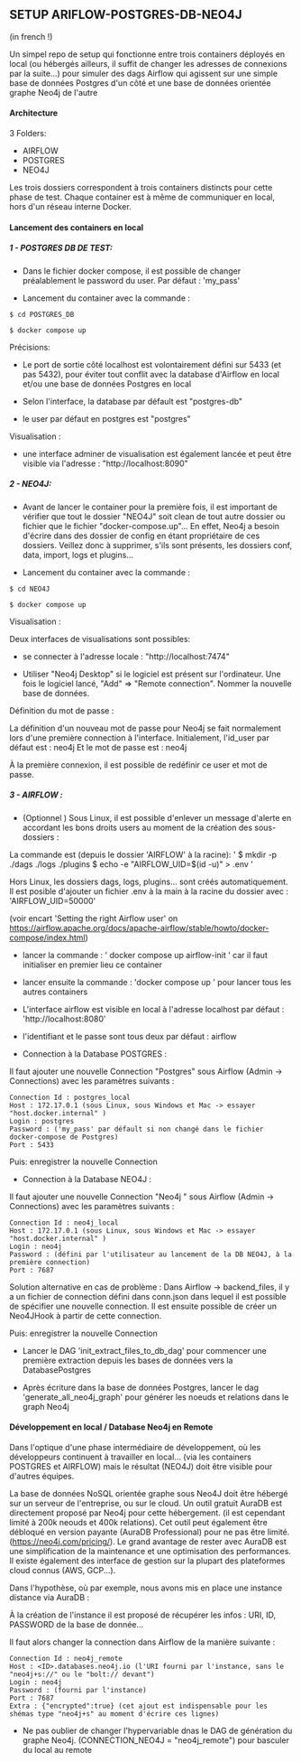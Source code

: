 ## SETUP ARIFLOW-POSTGRES-DB-NEO4J

(in french !)

Un simpel repo de setup qui fonctionne entre trois containers déployés en local (ou hébergés ailleurs, il suffit de changer les adresses de connexions par la suite...) pour simuler des dags Airflow qui agissent sur une simple base de données Postgres d'un côté et une base de données orientée graphe Neo4j de l'autre

#### Architecture

3 Folders:
- AIRFLOW
- POSTGRES
- NEO4J

Les trois dossiers correspondent à trois containers distincts pour cette phase de test.
Chaque container est à même de communiquer en local, hors d'un réseau interne Docker.

#### Lancement des containers en local

##### 1 - POSTGRES DB DE TEST:

- Dans le fichier docker compose, il est possible de changer préalablement le password du user. Par défaut : 'my_pass'

- Lancement du container avec la commande :
```
$ cd POSTGRES_DB

$ docker compose up
```


Précisions:

- Le port de sortie côté localhost est volontairement défini sur 5433 (et pas 5432), pour éviter tout conflit avec la database d'Airflow en local et/ou une base de données Postgres en local

- Selon l'interface, la database par défault est "postgres-db"

- le user par défaut en postgres est "postgres"

Visualisation :

- une interface adminer de visualisation est également lancée et peut être visible via l'adresse : "http://localhost:8090"



##### 2 - NEO4J:

- Avant de lancer le container pour la première fois, il est important de vérifier que tout le dossier "NEO4J" soit clean de tout autre dossier ou fichier que le fichier "docker-compose.up"... En effet, Neo4j a besoin d'écrire dans des dossier de config en étant propriétaire de ces dossiers. Veillez donc à supprimer, s'ils sont présents, les dossiers conf, data, import, logs et plugins...

- Lancement du container avec la commande :
```
$ cd NEO4J

$ docker compose up
```

Visualisation :

Deux interfaces de visualisations sont possibles:

- se connecter à l'adresse locale : "http://localhost:7474" 

- Utiliser "Neo4j Desktop" si le logiciel est présent sur l'ordinateur. Une fois le logiciel lancé, "Add" => "Remote connection". Nommer la nouvelle base de données.

Définition du mot de passe :

La définition d'un nouveau mot de passe pour Neo4j se fait normalement lors d'une première connection à l'interface.
Initialement, l'id_user par défaut est : neo4j
Et le mot de passe est : neo4j

À la première connexion, il est possible de redéfinir ce user et  mot de passe.


##### 3 - AIRFLOW :

- (Optionnel ) Sous Linux, il est possible d'enlever un message d'alerte en accordant les bons droits users au moment de la création des sous-dossiers :

 La commande est (depuis le dossier 'AIRFLOW' à la racine):
'
$ mkdir -p ./dags ./logs ./plugins
$ echo -e "AIRFLOW_UID=$(id -u)" > .env
'

Hors Linux, les dossiers dags, logs, plugins... sont créés automatiquement.
Il est posible d'ajouter un fichier .env à la main à la racine du dossier avec :
'AIRFLOW_UID=50000'

(voir encart 'Setting the right Airflow user' on https://airflow.apache.org/docs/apache-airflow/stable/howto/docker-compose/index.html)

- lancer la commande : ' docker compose up airflow-init ' car il faut initialiser en premier lieu ce container

- lancer ensuite la commande : 'docker compose up ' pour lancer tous les autres containers

- L'interface airflow est visible en local à l'adresse localhost par défaut : 'http://localhost:8080'

- l'identifiant et le passe sont tous deux par défaut : airflow

- Connection à la Database POSTGRES :

Il faut ajouter une nouvelle Connection "Postgres" sous Airflow (Admin -> Connections) avec les paramètres suivants :
```
Connection Id : postgres_local
Host : 172.17.0.1 (sous Linux, sous Windows et Mac -> essayer "host.docker.internal" )
Login : postgres
Password : ('my_pass' par défault si non changé dans le fichier docker-compose de Postgres)
Port : 5433
```

Puis: enregistrer la nouvelle Connection

- Connection à la Database NEO4J :

Il faut ajouter une nouvelle Connection "Neo4j " sous Airflow (Admin -> Connections) avec les paramètres suivants :
```
Connection Id : neo4j_local
Host : 172.17.0.1 (sous Linux, sous Windows et Mac -> essayer "host.docker.internal" )
Login : neo4j
Password : (défini par l'utilisateur au lancement de la DB NEO4J, à la première connection)
Port : 7687
```

Solution alternative en cas de problème :
Dans Airflow -> backend_files, il y a un fichier de connection défini dans conn.json dans lequel il est possible de spécifier une nouvelle connection.
Il est ensuite possible de créer un Neo4JHook à partir de cette connection.

Puis: enregistrer la nouvelle Connection

- Lancer le DAG 'init_extract_files_to_db_dag' pour commencer une première extraction depuis les bases de données vers la DatabasePostgres

- Après écriture dans la base de données Postgres, lancer le dag 'generate_all_neo4j_graph' pour générer les noeuds et relations dans le graph Neo4j


#### Développement en local / Database Neo4j en Remote

Dans l'optique d'une phase intermédiaire de développement, où les développeurs continuent à travailler en local... (via les containers POSTGRES et AIRFLOW) mais le résultat (NEO4J) doit être visible pour d'autres équipes.

La base de données NoSQL orientée graphe sous Neo4J doit être hébergé sur un serveur de l'entreprise, ou sur le cloud.
Un outil gratuit AuraDB est directement proposé par Neo4j pour cette hébergement. (il est cependant limité à 200k neouds et 400k relations). Cet outil peut également être débloqué en version payante (AuraDB Professional) pour ne pas être limité. (https://neo4j.com/pricing/).
Le grand avantage de rester avec AuraDB est une simplification de la maintenance et une optimisation des performances.
Il existe également des interface de gestion sur la plupart des plateformes cloud connus (AWS, GCP...).


Dans l'hypothèse, où par exemple, nous avons mis en place une instance distance via AuraDB :

À la création de l'instance il est proposé de récupérer les infos : URI, ID, PASSWORD de la base de donnée...

Il faut alors changer la connection dans Airflow de la manière suivante :

```
Connection Id : neo4j_remote
Host : <ID>.databases.neo4j.io (l'URI fourni par l'instance, sans le "neo4j+s://" ou le "bolt:// devant")
Login : neo4j
Password : (fourni par l'instance)
Port : 7687
Extra : {"encrypted":true} (cet ajout est indispensable pour les shémas type "neo4j+s" au moment d'écrire ces lignes)
```

- Ne pas oublier de changer l'hypervariable dnas le DAG de génération du graphe Neo4j. (CONNECTION_NEO4J = "neo4j_remote") pour basculer du local au remote